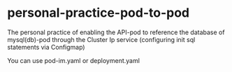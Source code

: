 # personal-practice-pod-to-pod
The personal practice of enabling the API-pod to reference the database of mysql(db)-pod through the Cluster Ip service (configuring init sql statements via Configmap)

You can use pod-im.yaml or deployment.yaml
